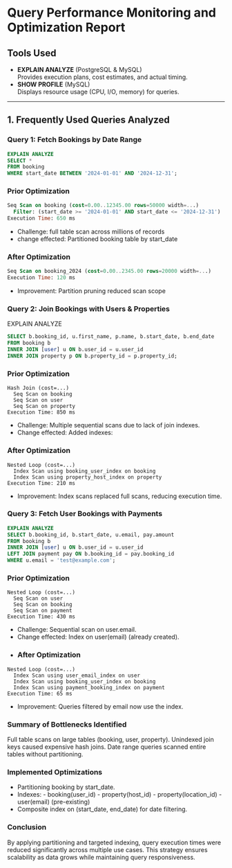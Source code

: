 # Query Performance Monitoring and Optimization Report

## Tools Used
- **EXPLAIN ANALYZE** (PostgreSQL & MySQL)  
  Provides execution plans, cost estimates, and actual timing.  
- **SHOW PROFILE** (MySQL)  
  Displays resource usage (CPU, I/O, memory) for queries.  

---

## 1. Frequently Used Queries Analyzed

### Query 1: Fetch Bookings by Date Range
```sql
EXPLAIN ANALYZE
SELECT *
FROM booking
WHERE start_date BETWEEN '2024-01-01' AND '2024-12-31';
```
### Prior Optimization
```sql
Seq Scan on booking (cost=0.00..12345.00 rows=50000 width=...)
  Filter: (start_date >= '2024-01-01' AND start_date <= '2024-12-31')
Execution Time: 650 ms
```
- Challenge: full table scan across millions of records
- change effected: Partitioned booking table by start_date
### After Optimization
```sql
Seq Scan on booking_2024 (cost=0.00..2345.00 rows=20000 width=...)
Execution Time: 120 ms
```
- Improvement: Partition pruning reduced scan scope
### Query 2: Join Bookings with Users & Properties
EXPLAIN ANALYZE
```sql
SELECT b.booking_id, u.first_name, p.name, b.start_date, b.end_date
FROM booking b
INNER JOIN [user] u ON b.user_id = u.user_id
INNER JOIN property p ON b.property_id = p.property_id;
```
### Prior Optimization
```vbnet
Hash Join (cost=...)  
  Seq Scan on booking  
  Seq Scan on user  
  Seq Scan on property  
Execution Time: 850 ms
```

- Challenge: Multiple sequential scans due to lack of join indexes.
- Change effected: Added indexes:

### After Optimization
```vbnet
Nested Loop (cost=...)  
  Index Scan using booking_user_index on booking  
  Index Scan using property_host_index on property  
Execution Time: 210 ms
```
- Improvement: Index scans replaced full scans, reducing execution time.
### Query 3: Fetch User Bookings with Payments
```sql
EXPLAIN ANALYZE
SELECT b.booking_id, b.start_date, u.email, pay.amount
FROM booking b
INNER JOIN [user] u ON b.user_id = u.user_id
LEFT JOIN payment pay ON b.booking_id = pay.booking_id
WHERE u.email = 'test@example.com';
```
### Prior Optimization
```vbnet
Nested Loop (cost=...)  
  Seq Scan on user  
  Seq Scan on booking  
  Seq Scan on payment  
Execution Time: 430 ms
```
- Challenge: Sequential scan on user.email.
- Change effected: Index on user(email) (already created).
- ### After Optimization
```vbnet
Nested Loop (cost=...)  
  Index Scan using user_email_index on user  
  Index Scan using booking_user_index on booking  
  Index Scan using payment_booking_index on payment  
Execution Time: 65 ms
```
- Improvement: Queries filtered by email now use the index.
### Summary of Bottlenecks Identified
Full table scans on large tables (booking, user, property).
Unindexed join keys caused expensive hash joins.
Date range queries scanned entire tables without partitioning.

### Implemented Optimizations
- Partitioning booking by start_date.
- Indexes:
         - booking(user_id)
         - property(host_id)
         - property(location_id)
         - user(email) (pre-existing)
- Composite index on (start_date, end_date) for date filtering.

### Conclusion
By applying partitioning and targeted indexing, query execution times were reduced significantly across multiple use cases. 
This strategy ensures scalability as data grows while maintaining query responsiveness.
